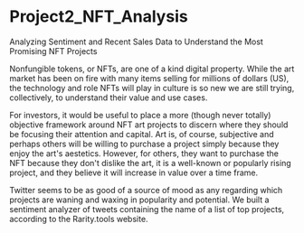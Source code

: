 # Project2_NFT_Analysis
Analyzing Sentiment and Recent Sales Data to Understand the Most Promising NFT Projects

Nonfungible tokens, or NFTs, are one of a kind digital property. While the art market has been on fire with many items selling for millions of dollars (US), the technology and role NFTs will play in culture is so new we are still trying, collectively, to understand their value and use cases. 

For investors, it would be useful to place a more (though never totally) objective framework around NFT art projects to discern where they should be focusing their attention and capital. Art is, of course, subjective and perhaps others will be willing to purchase a project simply because they enjoy the art's aestetics. However, for others, they want to purchase the NFT because they don't dislike the art, it is a well-known or popularly rising project, and they believe it will increase in value over a time frame.

Twitter seems to be as good of a source of mood as any regarding which projects are waning and waxing in popularity and potential. We built a sentiment analyzer of tweets containing the name of a list of top projects, according to the Rarity.tools website.